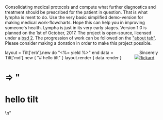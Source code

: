 <script>
document.getElementById( "indexsmall").style.backgroundColor="#EFAB00";
document.getElementById( "indextext").style.color="#000000";
document.getElementById( "index").className="menu2active";
</script>
Consolidating medical protocols and compute what further diagnostics and treatment should be prescribed for the patient in question. That is what <span class="sc">lympha</span> is ment to do. Use the very basic simplified demo-version for making medical work-flowcharts. Hope this can help you in improving someone's health. <span class="sc">Lympha</span> is just in its very early stages. Version 1.0 is planned on the 1st of October, 2017. The project is open-source, licensed under a <a href="http://opensource.org/licenses/BSD-2-Clause"><span class="sc">bsd 2</span></a>. The progression of work can be followed on the <a href="about.md">"about tab"</a>. Please consider making a donation in order to make this project possible.


<span style="float:right;text-align:left;diplay:block;width:auto;">[<img src="https://avatars3.githubusercontent.com/u/16224494?v=3&s=80" style="display:inline-block;"/>](https://github.com/RickardHultgren)<span style="vertical-align:bottom;display:inline-block;">Sincerely<br>[Rickard](https://github.com/RickardHultgren)</span></span>


layout = Tilt['erb'].new do
  "<!doctype html><title></title><%= yield %>"
end
data = Tilt['md'].new { "# hello tilt" }
layout.render { data.render }
# => "<!doctype html><title></title><h1>hello tilt</h1>\n"


